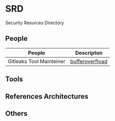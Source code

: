 # SRD
Security Resurces Directory

## People

|People|Descripton|
|---|---|
|Gitleaks Tool Mainteiner|[bufferoverfload](https://github.com/bufferoverflow)|

## Tools

## References Architectures

## Others 
